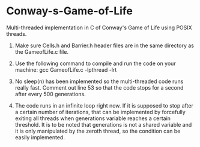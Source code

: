 # Conway-s-Game-of-Life
Multi-threaded implementation in C of Conway's Game of Life using POSIX threads.

1.  Make sure Cells.h and Barrier.h header files are in the same directory as the 
    GameofLife.c file.
    
2.  Use the following command to compile and run the code on your machine:
        gcc GameofLife.c -lpthread -lrt

3.  No sleep(n) has been implemented so the multi-threaded code runs really fast.
    Comment out line 53 so that the code stops for a second after every 500 generations.

4.  The code runs in an infinite loop right now. If it is supposed to stop after a certain
    number of iterations, that can be implemented by forcefully exiting all threads when 
    generations variable reaches a certain threshold. It is to be noted that generations is not a 
    shared variable and it is only manipulated by the zeroth thread, so the condition can be 
    easily implemented.
